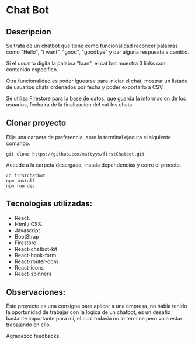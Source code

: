 # Chat Bot

## Descripcion

Se trata de un chatbot que tiene como funcionalidad reconcer palabras como "Hello", "i want", "good", "goodbye" y dar alguna respuesta a cambio.

Si el usuario digita la palabra "loan", el cat bot muestra 3 links con contenido especifico.

Otra funcionalidad es poder lguearse para iniciar el chat, mostrar un listado de usuarios  chats ordenados por fecha y poder exportarlo a CSV.

Se utiliza Firestore para la base de datos, que guarda la informacion de los usuarios, fecha  ra de la finalizacion del cat  los chats

## Clonar proyecto

Elije una carpeta de preferencia, abre la terminal  ejecuta el siguiente comando.

```
git clone https://github.com/mattyys/firstChatbot.git
```

Accede a la carpeta descrgada, instala dependencias y corre el proecto.

```
cd firstchatbot
npm install
npm run dev
```

## Tecnologias utilizadas:

* React.
* Html / CSS.
* Javascript
* BootStrap
* Firestore
* React-chatbot-kit
* React-hook-form
* React-router-dom
* React-icons
* React-spinners

## Observaciones:

Este proyecto es una consigna para aplicar a una empresa, no habia tenido la oportunidad de trabajar con la logica de un chatbot, es un desafio bastante importante para mi, el cual todavia no lo termine pero vo a estar trabajando en ello.

Agradezco feedbacks.
